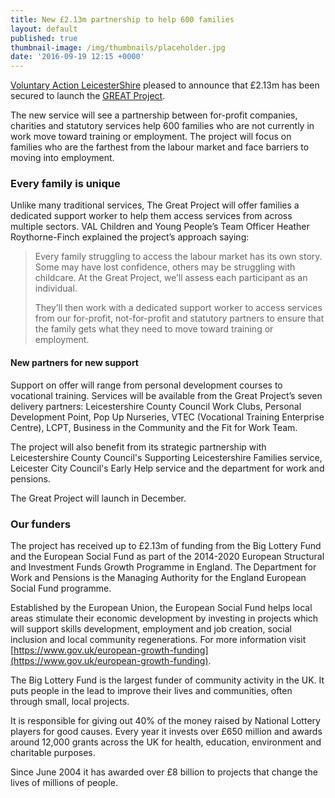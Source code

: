 ```yaml
---
title: New £2.13m partnership to help 600 families
layout: default
published: true
thumbnail-image: /img/thumbnails/placeholder.jpg
date: '2016-09-19 12:15 +0000'
---
```


[Voluntary Action LeicesterShire](http://www.valonline.org.uk) pleased to announce that £2.13m has been secured to launch the [GREAT Project](http://www.greatproject.org.uk).

The new service will see a partnership between for-profit companies, charities and statutory services help 600 families who are not currently in work move toward training or employment. The project will focus on families who are the farthest from the labour market and face barriers to moving into employment.

### Every family is unique

Unlike many traditional services, The Great Project will offer families a dedicated support worker to help them access services from across multiple sectors. VAL Children and Young People’s Team Officer Heather Roythorne-Finch explained the project’s approach saying: 

<blockquote><p>Every family struggling to access the labour market has its own story. Some may have lost confidence, others may be struggling with childcare. At the Great Project, we’ll assess each participant as an individual.</p><p>They’ll then work with a dedicated support worker to access services from our for-profit, not-for-profit and statutory partners to ensure that the family gets what they need to move toward training or employment.</p></blockquote>

#### New partners for new support

Support on offer will range from personal development courses to vocational training. Services will be available from the Great Project’s seven delivery partners: Leicestershire County Council Work Clubs, Personal Development Point, Pop Up Nurseries, VTEC (Vocational Training Enterprise Centre), LCPT, Business in the Community and the Fit for Work Team.

The project will also benefit from its strategic partnership with Leicestershire County Council's Supporting Leicestershire Families service, Leicester City Council's Early Help service and the department for work and pensions.

The Great Project will launch in December. 

### Our funders

The project has received up to £2.13m of funding from the Big Lottery Fund and the European Social Fund as part of the 2014-2020 European Structural and Investment Funds Growth Programme in England. The Department for Work and Pensions is the Managing Authority for the England European Social Fund programme.

Established by the European Union, the European Social Fund helps local areas stimulate their economic development by investing in projects which will support skills development, employment and job creation, social inclusion and local community regenerations. For more information visit [https://www.gov.uk/european-growth-funding](https://www.gov.uk/european-growth-funding).

The Big Lottery Fund is the largest funder of community activity in the UK. It puts people in the lead to improve their lives and communities, often through small, local projects.

It is responsible for giving out 40% of the money raised by National Lottery players for good causes. Every year it invests over £650 million and awards around 12,000 grants across the UK for health, education, environment and charitable purposes.

Since June 2004 it has awarded over £8 billion to projects that change the lives of millions of people.